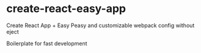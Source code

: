 # create-react-easy-app
Create React App + Easy Peasy and customizable webpack config without eject

Boilerplate for fast development
